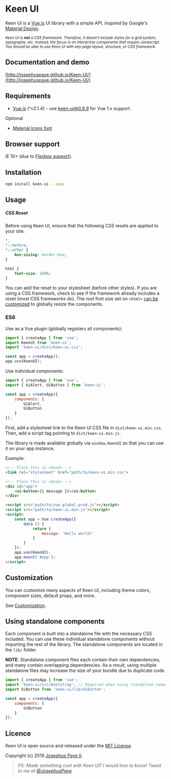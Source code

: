 # Keen UI

Keen UI is a [Vue.js](http://vuejs.org) UI library with a simple API, inspired by Google's [Material Design](https://material.io/guidelines).

<sub>_Keen UI is **not** a CSS framework. Therefore, it doesn't include styles for a grid system, typography, etc. Instead, the focus is on interactive components that require Javascript. You should be able to use Keen UI with any page layout, structure, or CSS framework._</sub>

## Documentation and demo

[http://josephuspaye.github.io/Keen-UI/](http://josephuspaye.github.io/Keen-UI/)

## Requirements

* [Vue.js](http://vuejs.org/) (^v2.1.4) - use [keen-ui@0.8.9](http://josephuspaye.github.io/Keen-UI/0.8.9/) for Vue 1.x support.

Optional

* [Material Icons font](http://google.github.io/material-design-icons/#icon-font-for-the-web)

## Browser support

IE 10+ (due to [Flexbox support](http://caniuse.com/#search=flexbox)).

## Installation

```bash
npm install keen-ui --save
```

## Usage

##### CSS Reset

Before using Keen UI, ensure that the following CSS resets are applied to your site.

```css
*,
*::before,
*::after {
    box-sizing: border-box;
}

html {
    font-size: 100%;
}
```

You can add the reset to your stylesheet (before other styles). If you are using a CSS framework, check to see if the framework already includes a reset (most CSS frameworks do). The root font size set on `<html>` [can be customized](Customization.md#component-sizing) to globally resize the components.

### ES6

Use as a Vue plugin (globally registers all components):

```js
import { createApp } from 'vue';
import KeenUI from 'keen-ui';
import 'keen-ui/dist/keen-ui.css';

const app = createApp();
app.use(KeenUI);
```

Use individual components:

```js
import { createApp } from 'vue';
import { UiAlert, UiButton } from 'keen-ui';

const app = createApp({
    components: {
        UiAlert,
        UiButton
    }
});
```

First, add a stylesheet link to the Keen UI CSS file in `dist/keen-ui.min.css`. Then, add a script tag pointing to `dist/keen-ui.min.js`.

The library is made available globally via `window.KeenUI` so that you can use it on your app instance.

Example:

```html
<!-- Place this in <head> -->
<link rel="stylesheet" href="path/to/keen-ui.min.css">

<!-- Place this in <body> -->
<div id="app">
    <ui-button>{{ message }}</ui-button>
</div>

<script src="path/to/vue.global.prod.js"></script>
<script src="path/to/keen-ui.min.js"></script>
<script>
    const app = Vue.createApp({
        data () {
            return {
                message: 'Hello world!'
            }
        }
    });
    app.use(KeenUI);
    app.mount('#app');
</script>
```

## Customization

You can customize many aspects of Keen UI, including theme colors, component sizes, default props, and more.

See [Customization](Customization.md).

## Using standalone components

Each component is built into a standalone file with the necessary CSS included. You can use these individual standalone components without importing the rest of the library. The standalone components are located in the `lib/` folder.

**NOTE**: Standalone component files each contain their own dependencies, and many contain overlapping dependencies. As a result, using multiple standalone files may increase the size of your bundle due to duplicate code.

```js
import { createApp } from 'vue';
import 'keen-ui/src/bootstrap'; // Required when using standalone components, should be imported only once in your project
import UiButton from 'keen-ui/lib/UiButton';

const app = createApp({
    components: {
        UiButton
    }
});
```

## Licence

Keen UI is open source and released under the [MIT License](LICENSE).

Copyright (c) 2019 [Josephus Paye II](https://twitter.com/JosephusPaye).

> *PS: Made something cool with Keen UI? I would love to know! Tweet to me at [@JosephusPaye](https://twitter.com/JosephusPaye)*.
